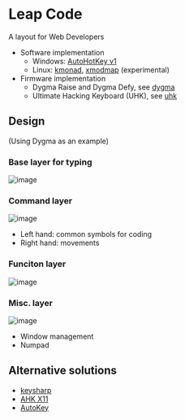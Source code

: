 # Leap Code

A layout for Web Developers

- Software implementation
  - Windows: [AutoHotKey v1](./ahk/)
  - Linux: [kmonad](./kmonad), [xmodmap](./xmodmap/) (experimental)
- Firmware implementation
  - Dygma Raise and Dygma Defy, see [dygma](./dygma/)
  - Ultimate Hacking Keyboard (UHK), see [uhk](./uhk/)

## Design

(Using Dygma as an example)

### Base layer for typing

![image](https://user-images.githubusercontent.com/1895289/114599224-ae8cb480-9c47-11eb-8d79-36d1e851e7a4.png)

### Command layer

![image](https://user-images.githubusercontent.com/1895289/144345731-ef8f5eb2-9e3c-41fe-b9f0-eadbe25ac25f.png)

- Left hand: common symbols for coding
- Right hand: movements

### Funciton layer

![image](https://user-images.githubusercontent.com/1895289/114599353-d67c1800-9c47-11eb-97ed-140be3d0b4d6.png)

### Misc. layer

![image](https://user-images.githubusercontent.com/1895289/114599437-f14e8c80-9c47-11eb-9229-a6597c5681b9.png)

- Window management
- Numpad

## Alternative solutions

- [keysharp](https://bitbucket.org/mfeemster/keysharp/src/master/)
- [AHK X11](https://github.com/phil294/AHK_X11)
- [AutoKey](https://github.com/autokey/autokey)
